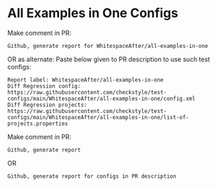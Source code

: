 # All Examples in One Configs
Make comment in PR:
```
Github, generate report for WhitespaceAfter/all-examples-in-one
```
OR as alternate:
Paste below given to PR description to use such test configs:
```
Report label: WhitespaceAfter/all-examples-in-one
Diff Regression config: https://raw.githubusercontent.com/checkstyle/test-configs/main/WhitespaceAfter/all-examples-in-one/config.xml
Diff Regression projects: https://raw.githubusercontent.com/checkstyle/test-configs/main/WhitespaceAfter/all-examples-in-one/list-of-projects.properties
```
Make comment in PR:
```
Github, generate report
```
OR
```
Github, generate report for configs in PR description
```
